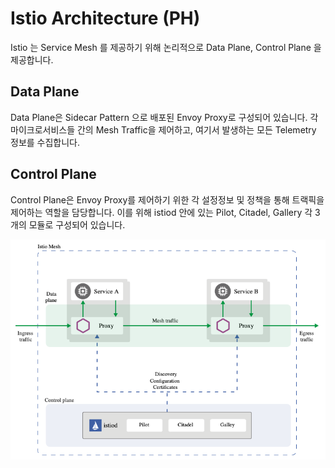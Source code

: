 # Istio Architecture \(PH\)

Istio 는 Service Mesh 를 제공하기 위해 논리적으로 Data Plane, Control Plane 을 제공합니다.

## Data Plane

Data Plane은 Sidecar Pattern 으로 배포된 Envoy Proxy로 구성되어 있습니다. 각 마이크로서비스들 간의 Mesh Traffic을 제어하고, 여기서 발생하는 모든 Telemetry 정보를 수집합니다.

## Control Plane

Control Plane은 Envoy Proxy를 제어하기 위한 각 설정정보 및 정책을 통해 트랙픽을 제어하는 역할을 담당합니다. 이를 위해 istiod 안에 있는 Pilot, Citadel, Gallery 각 3개의 모듈로 구성되어 있습니다.

![](../../.gitbook/assets/image%20%2820%29.png)

